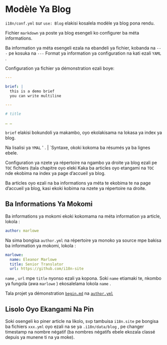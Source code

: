 # Modèle Ya Blog

`i18n/conf.yml` sur `use: Blog` elakisi kosalela modèle ya blog pona rendu.

Fichier `markdown` ya poste ya blog esengeli ko configurer ba méta informations.

Ba information ya méta esengeli ezala na ebandeli ya fichier, kobanda na `---` pe kosuka na `---` Format ya information ya configuration na kati ezali `YAML` .

Configuration ya fichier ya démonstration ezali boye:

```yml
---

brief: |
  this is a demo brief
  you can write multiline

---

# title

… …
```

`brief` elakisi bokundoli ya makambo, oyo ekolakisama na lokasa ya index ya blog.

Na lisalisi ya `YMAL` ' . | `Syntaxe, okoki kokoma ba résumés ya ba lignes ebele.

Configuration ya nzete ya répertoire na ngambo ya droite ya blog ezali pe `TOC` fichiers (tala chapitre oyo eleki Kaka ba articles oyo etangami na `TOC` nde ekobima na index ya page d’accueil ya blog.

Ba articles oyo ezali na ba informations ya méta te ekobima te na page d’accueil ya blog, kasi ekoki kobima na nzete ya répertoire na droite.

## Ba Informations Ya Mokomi

Ba informations ya mokomi ekoki kokomama na méta information ya article, lokola :

```yml
author: marlowe
```

Na sima bongisa `author.yml` na répertoire ya monoko ya source mpe bakisa ba information ya mokomi, lokola :

```yml
marlowe:
  name: Eleanor Marlowe
  title: Senior Translator
  url: https://github.com/i18n-site
```

`name` , `url` mpe `title` nyonso ezali ya kopona. Soki `name` etiamaki te, nkombo ya fungola (awa `marlowe` ) ekosalelama lokola `name` .

Tala projet ya démonstration [`begin.md`](https://github.com/i18n-site/demo.i18n.site/blob/main/en/blog/news/begin.md?plain=1) na [`author.yml`](https://github.com/i18n-site/demo.i18n.site/blob/main/en/author.yml)

## Lisolo Oyo Ekangami Na Pin

Soki osengeli ko piner article na likolo, svp tambuisa `i18n.site` pe bongisa ba fichiers `xxx.yml` oyo ezali na se ya `.i18n/data/blog` , pe changer timestamp na nombre négatif (ba nombres négatifs ebele ekozala classé depuis ya munene ti na ya moke).